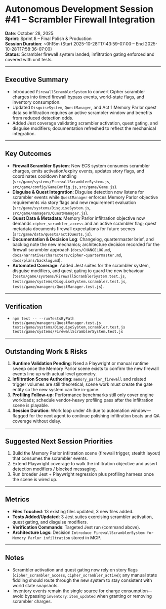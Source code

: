 # Autonomous Development Session #41 – Scrambler Firewall Integration

**Date**: October 28, 2025  
**Sprint**: Sprint 8 – Final Polish & Production  
**Session Duration**: ~0h15m (Start 2025-10-28T17:43:59-07:00 – End 2025-10-28T17:58:36-07:00)  
**Status**: Scrambler firewall system landed; infiltration gating enforced and covered with unit tests.

---

## Executive Summary
- Introduced `FirewallScramblerSystem` to convert Cipher scrambler charges into timed firewall bypass events, world-state flags, and inventory consumption.
- Updated `DisguiseSystem`, `QuestManager`, and Act 1 Memory Parlor quest data so infiltration requires an active scrambler window and benefits from reduced detection odds.
- Added Jest coverage validating scrambler activation, quest gating, and disguise modifiers; documentation refreshed to reflect the mechanical integration.

---

## Key Outcomes
- **Firewall Scrambler System**: New ECS system consumes scrambler charges, emits activation/expiry events, updates story flags, and coordinates cooldown handling (`src/game/systems/FirewallScramblerSystem.js`, `src/game/config/GameConfig.js`, `src/game/Game.js`).
- **Disguise & Quest Integration**: Disguise detection now listens for scrambler events while `QuestManager` enforces Memory Parlor objective requirements via story flags and new requirement evaluation (`src/game/systems/DisguiseSystem.js`, `src/game/managers/QuestManager.js`).
- **Quest Data & Metadata**: Memory Parlor infiltration objective now demands `cipher_scrambler_access` and an active scrambler flag; quest metadata documents firewall expectations for future scenes (`src/game/data/quests/act1Quests.js`).
- **Documentation & Decision Log**: Changelog, quartermaster brief, and backlog note the new mechanics; architecture decision recorded for the firewall scrambler approach (`docs/CHANGELOG.md`, `docs/narrative/characters/cipher-quartermaster.md`, `docs/plans/backlog.md`).
- **Automated Coverage**: Added Jest suites for the scrambler system, disguise modifiers, and quest gating to guard the new behaviour (`tests/game/systems/FirewallScramblerSystem.test.js`, `tests/game/systems/DisguiseSystem.scrambler.test.js`, `tests/game/managers/QuestManager.test.js`).

---

## Verification
- `npm test -- --runTestsByPath tests/game/managers/QuestManager.test.js tests/game/systems/DisguiseSystem.scrambler.test.js tests/game/systems/FirewallScramblerSystem.test.js`

---

## Outstanding Work & Risks
1. **Runtime Validation Pending**: Need a Playwright or manual runtime sweep once the Memory Parlor scene exists to confirm the new firewall events line up with actual level geometry.
2. **Infiltration Scene Authoring**: `memory_parlor_firewall` and related trigger volumes are still theoretical; scene work must create the gate entity so the new system can fire in-game.
3. **Profiling Follow-up**: Performance benchmarks still only cover engine workloads; schedule vendor-heavy profiling pass after the infiltration scene is playable.
4. **Session Duration**: Work loop under 4h due to automation window—flagged for the next agent to continue polishing infiltration beats and QA coverage without delay.

---

## Suggested Next Session Priorities
1. Build the Memory Parlor infiltration scene (firewall trigger, stealth layout) that consumes the scrambler events.
2. Extend Playwright coverage to walk the infiltration objective and assert detection modifiers / blocked messaging.
3. Run broader Jest + Playwright regression plus profiling harness once the scene is wired up.

---

## Metrics
- **Files Touched**: 13 existing files updated, 3 new files added.
- **Tests Added/Updated**: 3 Jest suites exercising scrambler activation, quest gating, and disguise modifiers.
- **Verification Commands**: Targeted Jest run (command above).
- **Architecture Logs**: Decision `Introduce FirewallScramblerSystem for Memory Parlor infiltration` stored in MCP.

---

## Notes
- Scrambler activation and quest gating now rely on story flags (`cipher_scrambler_access`, `cipher_scrambler_active`); any manual state fiddling should route through the new system to stay consistent with world state snapshots.
- Inventory events remain the single source for charge consumption—avoid bypassing `inventory:item_updated` when granting or removing scrambler charges.
